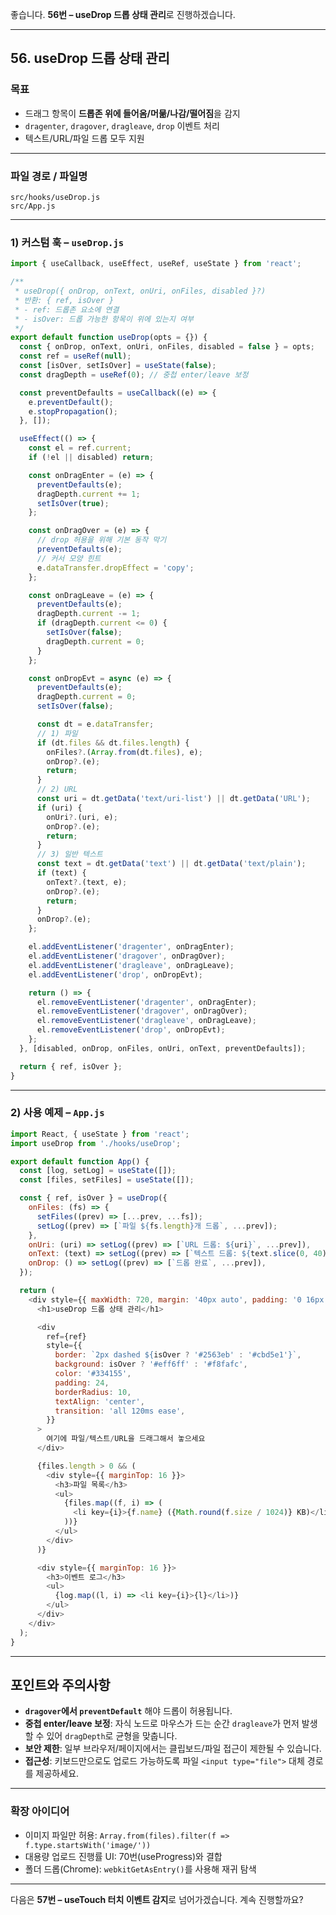 좋습니다. **56번 – useDrop 드롭 상태 관리**로 진행하겠습니다.

---

## 56. useDrop 드롭 상태 관리

### 목표

* 드래그 항목이 **드롭존 위에 들어옴/머묾/나감/떨어짐**을 감지
* `dragenter`, `dragover`, `dragleave`, `drop` 이벤트 처리
* 텍스트/URL/파일 드롭 모두 지원

---

### 파일 경로 / 파일명

```
src/hooks/useDrop.js
src/App.js
```

---

### 1) 커스텀 훅 – `useDrop.js`

```javascript
import { useCallback, useEffect, useRef, useState } from 'react';

/**
 * useDrop({ onDrop, onText, onUri, onFiles, disabled }?)
 * 반환: { ref, isOver }
 * - ref: 드롭존 요소에 연결
 * - isOver: 드롭 가능한 항목이 위에 있는지 여부
 */
export default function useDrop(opts = {}) {
  const { onDrop, onText, onUri, onFiles, disabled = false } = opts;
  const ref = useRef(null);
  const [isOver, setIsOver] = useState(false);
  const dragDepth = useRef(0); // 중첩 enter/leave 보정

  const preventDefaults = useCallback((e) => {
    e.preventDefault();
    e.stopPropagation();
  }, []);

  useEffect(() => {
    const el = ref.current;
    if (!el || disabled) return;

    const onDragEnter = (e) => {
      preventDefaults(e);
      dragDepth.current += 1;
      setIsOver(true);
    };

    const onDragOver = (e) => {
      // drop 허용을 위해 기본 동작 막기
      preventDefaults(e);
      // 커서 모양 힌트
      e.dataTransfer.dropEffect = 'copy';
    };

    const onDragLeave = (e) => {
      preventDefaults(e);
      dragDepth.current -= 1;
      if (dragDepth.current <= 0) {
        setIsOver(false);
        dragDepth.current = 0;
      }
    };

    const onDropEvt = async (e) => {
      preventDefaults(e);
      dragDepth.current = 0;
      setIsOver(false);

      const dt = e.dataTransfer;
      // 1) 파일
      if (dt.files && dt.files.length) {
        onFiles?.(Array.from(dt.files), e);
        onDrop?.(e);
        return;
      }
      // 2) URL
      const uri = dt.getData('text/uri-list') || dt.getData('URL');
      if (uri) {
        onUri?.(uri, e);
        onDrop?.(e);
        return;
      }
      // 3) 일반 텍스트
      const text = dt.getData('text') || dt.getData('text/plain');
      if (text) {
        onText?.(text, e);
        onDrop?.(e);
        return;
      }
      onDrop?.(e);
    };

    el.addEventListener('dragenter', onDragEnter);
    el.addEventListener('dragover', onDragOver);
    el.addEventListener('dragleave', onDragLeave);
    el.addEventListener('drop', onDropEvt);

    return () => {
      el.removeEventListener('dragenter', onDragEnter);
      el.removeEventListener('dragover', onDragOver);
      el.removeEventListener('dragleave', onDragLeave);
      el.removeEventListener('drop', onDropEvt);
    };
  }, [disabled, onDrop, onFiles, onUri, onText, preventDefaults]);

  return { ref, isOver };
}
```

---

### 2) 사용 예제 – `App.js`

```javascript
import React, { useState } from 'react';
import useDrop from './hooks/useDrop';

export default function App() {
  const [log, setLog] = useState([]);
  const [files, setFiles] = useState([]);

  const { ref, isOver } = useDrop({
    onFiles: (fs) => {
      setFiles((prev) => [...prev, ...fs]);
      setLog((prev) => [`파일 ${fs.length}개 드롭`, ...prev]);
    },
    onUri: (uri) => setLog((prev) => [`URL 드롭: ${uri}`, ...prev]),
    onText: (text) => setLog((prev) => [`텍스트 드롭: ${text.slice(0, 40)}...`, ...prev]),
    onDrop: () => setLog((prev) => [`드롭 완료`, ...prev]),
  });

  return (
    <div style={{ maxWidth: 720, margin: '40px auto', padding: '0 16px' }}>
      <h1>useDrop 드롭 상태 관리</h1>

      <div
        ref={ref}
        style={{
          border: `2px dashed ${isOver ? '#2563eb' : '#cbd5e1'}`,
          background: isOver ? '#eff6ff' : '#f8fafc',
          color: '#334155',
          padding: 24,
          borderRadius: 10,
          textAlign: 'center',
          transition: 'all 120ms ease',
        }}
      >
        여기에 파일/텍스트/URL을 드래그해서 놓으세요
      </div>

      {files.length > 0 && (
        <div style={{ marginTop: 16 }}>
          <h3>파일 목록</h3>
          <ul>
            {files.map((f, i) => (
              <li key={i}>{f.name} ({Math.round(f.size / 1024)} KB)</li>
            ))}
          </ul>
        </div>
      )}

      <div style={{ marginTop: 16 }}>
        <h3>이벤트 로그</h3>
        <ul>
          {log.map((l, i) => <li key={i}>{l}</li>)}
        </ul>
      </div>
    </div>
  );
}
```

---

## 포인트와 주의사항

* **`dragover`에서 `preventDefault`** 해야 드롭이 허용됩니다.
* **중첩 enter/leave 보정**: 자식 노드로 마우스가 드는 순간 `dragleave`가 먼저 발생할 수 있어 `dragDepth`로 균형을 맞춥니다.
* **보안 제한**: 일부 브라우저/페이지에서는 클립보드/파일 접근이 제한될 수 있습니다.
* **접근성**: 키보드만으로도 업로드 가능하도록 파일 `<input type="file">` 대체 경로를 제공하세요.

---

### 확장 아이디어

* 이미지 파일만 허용: `Array.from(files).filter(f => f.type.startsWith('image/'))`
* 대용량 업로드 진행률 UI: 70번(useProgress)와 결합
* 폴더 드롭(Chrome): `webkitGetAsEntry()`를 사용해 재귀 탐색

---

다음은 **57번 – useTouch 터치 이벤트 감지**로 넘어가겠습니다. 계속 진행할까요?
